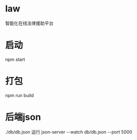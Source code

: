 # law
智能化在线法律援助平台

# 启动
npm start

# 打包
npm run build

# 后端json
./db/db.json
运行 json-server --watch db/db.json --port 5000
